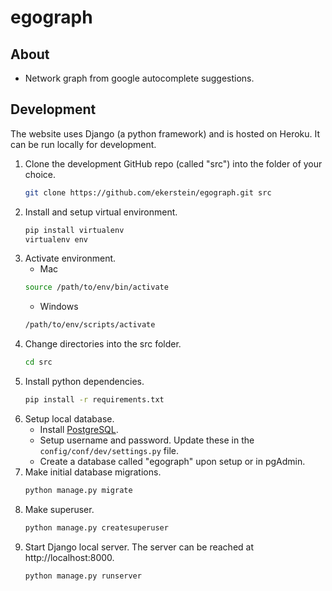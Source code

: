 # egograph

## About
* Network graph from google autocomplete suggestions. 

## Development
The website uses Django (a python framework) and is hosted on Heroku. It can be run locally for development.

1. Clone the development GitHub repo (called "src") into the folder of your choice.
    ```bash
    git clone https://github.com/ekerstein/egograph.git src
    ```
2. Install and setup virtual environment.
    ```bash
    pip install virtualenv
    virtualenv env
    ```
3. Activate environment.
    * Mac
    ```bash
    source /path/to/env/bin/activate
    ```
    * Windows
    ```bash
    /path/to/env/scripts/activate
    ```
4. Change directories into the src folder.
    ```bash
    cd src
    ```
5. Install python dependencies.
    ```bash
    pip install -r requirements.txt
    ``` 
6. Setup local database. 
    * Install [PostgreSQL](https://www.postgresql.org/).
    * Setup username and password. Update these in the `config/conf/dev/settings.py` file.
    * Create a database called "egograph" upon setup or in pgAdmin.
7. Make initial database migrations.
    ```bash
    python manage.py migrate
    ```
8. Make superuser.
    ```bash
    python manage.py createsuperuser
    ```
9. Start Django local server.
    The server can be reached at http://localhost:8000.
    ```bash
    python manage.py runserver
    ```
